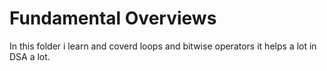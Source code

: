 # Fundamental Overviews

In this folder i learn and coverd loops and bitwise operators it helps a lot in DSA a lot.
